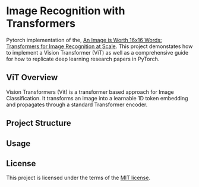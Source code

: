 # Image Recognition with Transformers

Pytorch implementation of the, [An Image is Worth 16x16 Words: Transformers for Image Recognition at Scale](https://arxiv.org/pdf/2010.11929.pdf).  This project demonstates how to implement a Vision Transformer (ViT) as well as a comprehensive guide for how to replicate deep learning research papers in PyTorch.

## ViT Overview

Vision Transformers (Vit) is a transformer based approach for Image Classification.  It transforms an image into a learnable 1D token embedding and propagates through a standard Transformer encoder.

## Project Structure

## Usage

## License

This project is licensed under the terms of the [MIT license](https://choosealicense.com/licenses/mit/).
